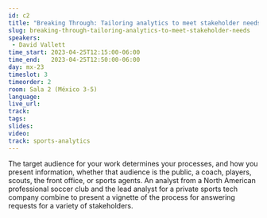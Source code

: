 ```yaml
---
id: c2
title: "Breaking Through: Tailoring analytics to meet stakeholder needs"
slug: breaking-through-tailoring-analytics-to-meet-stakeholder-needs
speakers:
 - David Vallett
time_start: 2023-04-25T12:15:00-06:00
time_end:   2023-04-25T12:50:00-06:00
day: mx-23
timeslot: 3
timeorder: 2
room: Sala 2 (México 3-5)
language: 
live_url: 
track: 
tags:
slides: 
video: 
track: sports-analytics
---
```


The target audience for your work determines your processes, and how you present information, whether that audience is the public, a coach, players, scouts, the front office, or sports agents. An analyst from a North American professional soccer club and the lead analyst for a private sports tech company combine to present a vignette of the process for answering requests for a variety of stakeholders.

